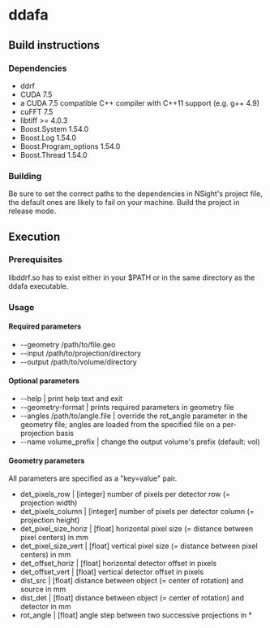 # ddafa

## Build instructions

### Dependencies

* ddrf
* CUDA 7.5
* a CUDA 7.5 compatible C++ compiler with C++11 support (e.g. g++ 4.9)
* cuFFT 7.5
* libtiff >= 4.0.3
* Boost.System 1.54.0
* Boost.Log 1.54.0
* Boost.Program_options 1.54.0
* Boost.Thread 1.54.0

### Building

Be sure to set the correct paths to the dependencies in NSight's project file, the default ones are likely to fail on your machine.
Build the project in release mode.

## Execution

### Prerequisites

libddrf.so has to exist either in your $PATH or in the same directory as the ddafa executable.

### Usage

#### Required parameters

* --geometry /path/to/file.geo
* --input /path/to/projection/directory
* --output /path/to/volume/directory

#### Optional parameters

* --help                        |            print help text and exit
* --geometry-format             |            prints required parameters in geometry file
* --angles  /path/to/angle.file |            override the rot_angle parameter in the geometry file; angles are loaded from the specified file on a per-projection basis
* --name volume_prefix          |            change the output volume's prefix (default: vol)

#### Geometry parameters

All parameters are specified as a "key=value" pair.

* det_pixels_row | [integer] number of pixels per detector row (= projection width)
* det_pixels_column | [integer] number of pixels per detector column (= projection height)
* det_pixel_size_horiz | [float] horizontal pixel size (= distance between pixel centers) in mm
* det_pixel_size_vert | [float] vertical pixel size (= distance between pixel centers) in mm
* det_offset_horiz | [float] horizontal detector offset in pixels
* det_offset_vert | [float] vertical detector offset in pixels
* dist_src | [float] distance between object (= center of rotation) and source in mm
* dist_det | [float] distance between object (= center of rotation) and detector in mm
* rot_angle | [float] angle step between two successive projections in °
